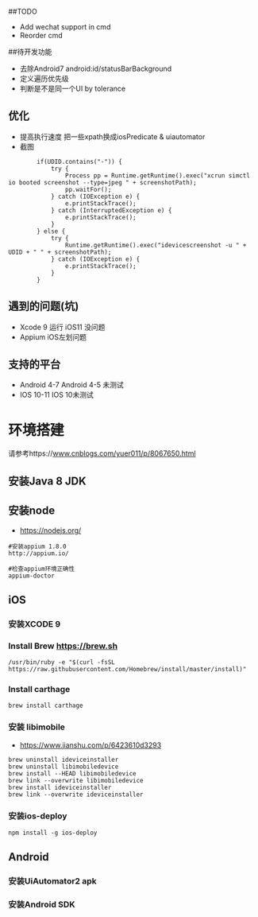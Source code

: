 ##TODO
* Add wechat support in cmd
* Reorder cmd

##待开发功能
* 去除Android7 android:id/statusBarBackground
* 定义遍历优先级
* 判断是不是同一个UI by tolerance



## 优化
* 提高执行速度  把一些xpath换成iosPredicate & uiautomator
* 截图
```
		if(UDID.contains("-")) {
			try {
				Process pp = Runtime.getRuntime().exec("xcrun simctl io booted screenshot --type=jpeg " + screenshotPath);
				pp.waitFor();
			} catch (IOException e) {
				e.printStackTrace();
			} catch (InterruptedException e) {
				e.printStackTrace();
			}
		} else {
			try {
				Runtime.getRuntime().exec("idevicescreenshot -u " + UDID + " " + screenshotPath);
			} catch (IOException e) {
				e.printStackTrace();
			}
		}
```

## 遇到的问题(坑)
* Xcode 9 运行 iOS11 没问题
* Appium iOS左划问题


## 支持的平台
* Android 4-7 Android 4-5 未测试
* IOS 10-11 IOS 10未测试


# 环境搭建
请参考https://www.cnblogs.com/yuer011/p/8067650.html

## 安装Java 8 JDK

## 安装node
* https://nodejs.org/
```aidl
#安装appium 1.8.0
http://appium.io/

#检查appium环境正确性
appium-doctor
```


## iOS
### 安装XCODE 9
### Install Brew https://brew.sh
```
/usr/bin/ruby -e "$(curl -fsSL https://raw.githubusercontent.com/Homebrew/install/master/install)"
```
### Install carthage
```
brew install carthage
```
### 安装 libimobile
* https://www.jianshu.com/p/6423610d3293
```aidl
brew uninstall ideviceinstaller
brew uninstall libimobiledevice
brew install --HEAD libimobiledevice
brew link --overwrite libimobiledevice
brew install ideviceinstaller
brew link --overwrite ideviceinstaller
```
### 安装ios-deploy
```
npm install -g ios-deploy
```

## Android
### 安装UiAutomator2 apk
### 安装Android SDK

